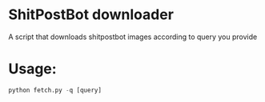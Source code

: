 # ShitPostBot downloader
A script that downloads shitpostbot images according to query you provide
# Usage:
```python
python fetch.py -q [query]
```
